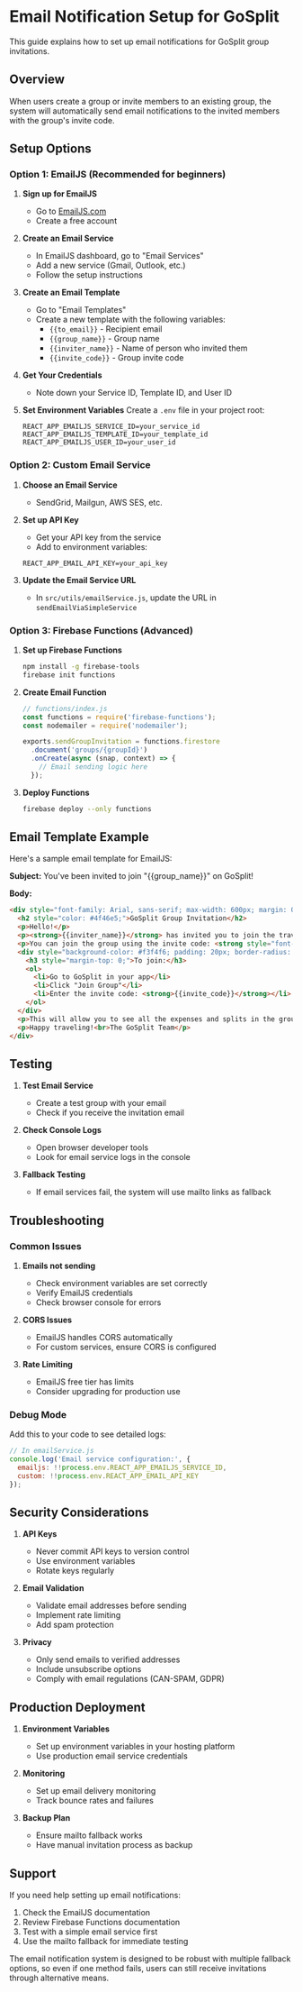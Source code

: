 # Email Notification Setup for GoSplit

This guide explains how to set up email notifications for GoSplit group invitations.

## Overview

When users create a group or invite members to an existing group, the system will automatically send email notifications to the invited members with the group's invite code.

## Setup Options

### Option 1: EmailJS (Recommended for beginners)

1. **Sign up for EmailJS**
   - Go to [EmailJS.com](https://www.emailjs.com/)
   - Create a free account

2. **Create an Email Service**
   - In EmailJS dashboard, go to "Email Services"
   - Add a new service (Gmail, Outlook, etc.)
   - Follow the setup instructions

3. **Create an Email Template**
   - Go to "Email Templates"
   - Create a new template with the following variables:
     - `{{to_email}}` - Recipient email
     - `{{group_name}}` - Group name
     - `{{inviter_name}}` - Name of person who invited them
     - `{{invite_code}}` - Group invite code

4. **Get Your Credentials**
   - Note down your Service ID, Template ID, and User ID

5. **Set Environment Variables**
   Create a `.env` file in your project root:
   ```
   REACT_APP_EMAILJS_SERVICE_ID=your_service_id
   REACT_APP_EMAILJS_TEMPLATE_ID=your_template_id
   REACT_APP_EMAILJS_USER_ID=your_user_id
   ```

### Option 2: Custom Email Service

1. **Choose an Email Service**
   - SendGrid, Mailgun, AWS SES, etc.

2. **Set up API Key**
   - Get your API key from the service
   - Add to environment variables:
   ```
   REACT_APP_EMAIL_API_KEY=your_api_key
   ```

3. **Update the Email Service URL**
   - In `src/utils/emailService.js`, update the URL in `sendEmailViaSimpleService`

### Option 3: Firebase Functions (Advanced)

1. **Set up Firebase Functions**
   ```bash
   npm install -g firebase-tools
   firebase init functions
   ```

2. **Create Email Function**
   ```javascript
   // functions/index.js
   const functions = require('firebase-functions');
   const nodemailer = require('nodemailer');

   exports.sendGroupInvitation = functions.firestore
     .document('groups/{groupId}')
     .onCreate(async (snap, context) => {
       // Email sending logic here
     });
   ```

3. **Deploy Functions**
   ```bash
   firebase deploy --only functions
   ```

## Email Template Example

Here's a sample email template for EmailJS:

**Subject:** You've been invited to join "{{group_name}}" on GoSplit!

**Body:**
```html
<div style="font-family: Arial, sans-serif; max-width: 600px; margin: 0 auto;">
  <h2 style="color: #4f46e5;">GoSplit Group Invitation</h2>
  <p>Hello!</p>
  <p><strong>{{inviter_name}}</strong> has invited you to join the travel group <strong>"{{group_name}}"</strong> on GoSplit.</p>
  <p>You can join the group using the invite code: <strong style="font-size: 18px; color: #4f46e5;">{{invite_code}}</strong></p>
  <div style="background-color: #f3f4f6; padding: 20px; border-radius: 8px; margin: 20px 0;">
    <h3 style="margin-top: 0;">To join:</h3>
    <ol>
      <li>Go to GoSplit in your app</li>
      <li>Click "Join Group"</li>
      <li>Enter the invite code: <strong>{{invite_code}}</strong></li>
    </ol>
  </div>
  <p>This will allow you to see all the expenses and splits in the group.</p>
  <p>Happy traveling!<br>The GoSplit Team</p>
</div>
```

## Testing

1. **Test Email Service**
   - Create a test group with your email
   - Check if you receive the invitation email

2. **Check Console Logs**
   - Open browser developer tools
   - Look for email service logs in the console

3. **Fallback Testing**
   - If email services fail, the system will use mailto links as fallback

## Troubleshooting

### Common Issues

1. **Emails not sending**
   - Check environment variables are set correctly
   - Verify EmailJS credentials
   - Check browser console for errors

2. **CORS Issues**
   - EmailJS handles CORS automatically
   - For custom services, ensure CORS is configured

3. **Rate Limiting**
   - EmailJS free tier has limits
   - Consider upgrading for production use

### Debug Mode

Add this to your code to see detailed logs:
```javascript
// In emailService.js
console.log('Email service configuration:', {
  emailjs: !!process.env.REACT_APP_EMAILJS_SERVICE_ID,
  custom: !!process.env.REACT_APP_EMAIL_API_KEY
});
```

## Security Considerations

1. **API Keys**
   - Never commit API keys to version control
   - Use environment variables
   - Rotate keys regularly

2. **Email Validation**
   - Validate email addresses before sending
   - Implement rate limiting
   - Add spam protection

3. **Privacy**
   - Only send emails to verified addresses
   - Include unsubscribe options
   - Comply with email regulations (CAN-SPAM, GDPR)

## Production Deployment

1. **Environment Variables**
   - Set up environment variables in your hosting platform
   - Use production email service credentials

2. **Monitoring**
   - Set up email delivery monitoring
   - Track bounce rates and failures

3. **Backup Plan**
   - Ensure mailto fallback works
   - Have manual invitation process as backup

## Support

If you need help setting up email notifications:

1. Check the EmailJS documentation
2. Review Firebase Functions documentation
3. Test with a simple email service first
4. Use the mailto fallback for immediate testing

The email notification system is designed to be robust with multiple fallback options, so even if one method fails, users can still receive invitations through alternative means.